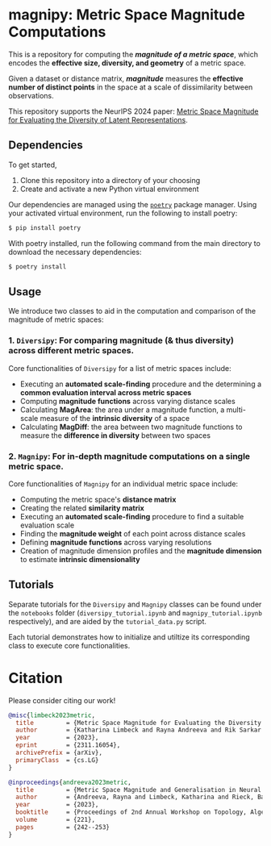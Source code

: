 # magnipy: Metric Space Magnitude Computations

This is a repository for computing the **_magnitude of a metric space_**, which encodes the **effective size, diversity, and geometry** of a metric space.  

Given a dataset or distance matrix, **_magnitude_** measures the **effective number of distinct points** in the space at a scale of dissimilarity between observations.

This repository supports the NeurIPS 2024 paper: [Metric Space Magnitude for Evaluating the Diversity of Latent Representations](https://arxiv.org/abs/2311.16054).

## Dependencies

To get started,
1. Clone this repository into a directory of your choosing
2. Create and activate a new Python virtual environment

Our dependencies are managed using the [`poetry`](https://python-poetry.org) package manager. Using your activated virtual environment, run the following to install poetry:

```python
$ pip install poetry
```

With poetry installed, run the following command from the main directory to download the necessary dependencies:

```python
$ poetry install
```

## Usage

We introduce two classes to aid in the computation and comparison of the magnitude of metric spaces:

### 1. `Diversipy`: For comparing magnitude (& thus diversity) across different metric spaces.

Core functionalities of `Diversipy` for a list of metric spaces include: 
- Executing an **automated scale-finding** procedure and the determining a **common evaluation interval across metric spaces**
- Computing **magnitude functions** across varying distance scales
- Calculating **MagArea**: the area under a magnitude function, a multi-scale measure of the **intrinsic diversity** of a space
- Calculating **MagDiff**: the area between two magnitude functions to measure the **difference in diversity** between two spaces


### 2. `Magnipy`: For in-depth magnitude computations on a single metric space.

Core functionalities of `Magnipy` for an individual metric space include:  
- Computing the metric space's **distance matrix**
- Creating the related **similarity matrix**
- Executing an **automated scale-finding** procedure to find a suitable evaluation scale
- Finding the **magnitude weight** of each point across distance scales
- Defining **magnitude functions** across varying resolutions
- Creation of magnitude dimension profiles and the **magnitude dimension** to estimate **intrinsic dimensionality**


## Tutorials

Separate tutorials for the `Diversipy` and `Magnipy` classes can be found under the `notebooks` folder (`diversipy_tutorial.ipynb` and `magnipy_tutorial.ipynb` respectively), and are aided by the `tutorial_data.py` script.

Each tutorial demonstrates how to initialize and utiltize its corresponding class to execute core functionalities.

# Citation
Please consider citing our work!

```bibtex
@misc{limbeck2023metric,
  title         = {Metric Space Magnitude for Evaluating the Diversity of Latent Representations}, 
  author        = {Katharina Limbeck and Rayna Andreeva and Rik Sarkar and Bastian Rieck},
  year          = {2023},
  eprint        = {2311.16054},
  archivePrefix = {arXiv},
  primaryClass  = {cs.LG}
}

@inproceedings{andreeva2023metric,
  title         = {Metric Space Magnitude and Generalisation in Neural Networks},
  author        = {Andreeva, Rayna and Limbeck, Katharina and Rieck, Bastian and Sarkar, Rik},
  year          = {2023},
  booktitle     = {Proceedings of 2nd Annual Workshop on Topology, Algebra, and Geometry in Machine Learning~(TAG-ML)},
  volume        = {221},
  pages         = {242--253}
}
```

